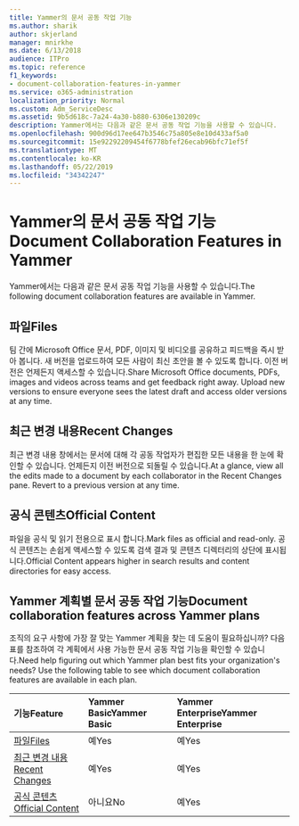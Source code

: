 ```yaml
---
title: Yammer의 문서 공동 작업 기능
ms.author: sharik
author: skjerland
manager: mnirkhe
ms.date: 6/13/2018
audience: ITPro
ms.topic: reference
f1_keywords:
- document-collaboration-features-in-yammer
ms.service: o365-administration
localization_priority: Normal
ms.custom: Adm_ServiceDesc
ms.assetid: 9b5d618c-7a24-4a30-b880-6306e130209c
description: Yammer에서는 다음과 같은 문서 공동 작업 기능을 사용할 수 있습니다.
ms.openlocfilehash: 900d96d17ee647b3546c75a805e8e10d433af5a0
ms.sourcegitcommit: 15e92292209454f6778bfef26ecab96bfc71ef5f
ms.translationtype: MT
ms.contentlocale: ko-KR
ms.lasthandoff: 05/22/2019
ms.locfileid: "34342247"
---
```

# <a name="document-collaboration-features-in-yammer"></a><span data-ttu-id="de71d-103">Yammer의 문서 공동 작업 기능</span><span class="sxs-lookup"><span data-stu-id="de71d-103">Document Collaboration Features in Yammer</span></span>

<span data-ttu-id="de71d-104">Yammer에서는 다음과 같은 문서 공동 작업 기능을 사용할 수 있습니다.</span><span class="sxs-lookup"><span data-stu-id="de71d-104">The following document collaboration features are available in Yammer.</span></span>
  
## <a name="files"></a><span data-ttu-id="de71d-105">파일</span><span class="sxs-lookup"><span data-stu-id="de71d-105">Files</span></span>
<span data-ttu-id="de71d-106"><a name="bkmk_Files"> </a></span><span class="sxs-lookup"><span data-stu-id="de71d-106"></span></span>

<span data-ttu-id="de71d-p101">팀 간에 Microsoft Office 문서, PDF, 이미지 및 비디오를 공유하고 피드백을 즉시 받아 봅니다. 새 버전을 업로드하여 모든 사람이 최신 초안을 볼 수 있도록 합니다. 이전 버전은 언제든지 액세스할 수 있습니다.</span><span class="sxs-lookup"><span data-stu-id="de71d-p101">Share Microsoft Office documents, PDFs, images and videos across teams and get feedback right away. Upload new versions to ensure everyone sees the latest draft and access older versions at any time.</span></span>
  
## <a name="recent-changes"></a><span data-ttu-id="de71d-109">최근 변경 내용</span><span class="sxs-lookup"><span data-stu-id="de71d-109">Recent Changes</span></span>
<span data-ttu-id="de71d-110"><a name="bkmk_RecentChanges"> </a></span><span class="sxs-lookup"><span data-stu-id="de71d-110"></span></span>

<span data-ttu-id="de71d-p102">최근 변경 내용 창에서는 문서에 대해 각 공동 작업자가 편집한 모든 내용을 한 눈에 확인할 수 있습니다. 언제든지 이전 버전으로 되돌릴 수 있습니다.</span><span class="sxs-lookup"><span data-stu-id="de71d-p102">At a glance, view all the edits made to a document by each collaborator in the Recent Changes pane. Revert to a previous version at any time.</span></span>
  
## <a name="official-content"></a><span data-ttu-id="de71d-113">공식 콘텐츠</span><span class="sxs-lookup"><span data-stu-id="de71d-113">Official Content</span></span>
<span data-ttu-id="de71d-114"><a name="bkmk_OfficialContent"> </a></span><span class="sxs-lookup"><span data-stu-id="de71d-114"></span></span>

<span data-ttu-id="de71d-115">파일을 공식 및 읽기 전용으로 표시 합니다.</span><span class="sxs-lookup"><span data-stu-id="de71d-115">Mark files as official and read-only.</span></span> <span data-ttu-id="de71d-116">공식 콘텐츠는 손쉽게 액세스할 수 있도록 검색 결과 및 콘텐츠 디렉터리의 상단에 표시됩니다.</span><span class="sxs-lookup"><span data-stu-id="de71d-116">Official Content appears higher in search results and content directories for easy access.</span></span>
  
## <a name="document-collaboration-features-across-yammer-plans"></a><span data-ttu-id="de71d-117">Yammer 계획별 문서 공동 작업 기능</span><span class="sxs-lookup"><span data-stu-id="de71d-117">Document collaboration features across Yammer plans</span></span>
<span data-ttu-id="de71d-118"><a name="bkmk_OfficialContent"> </a></span><span class="sxs-lookup"><span data-stu-id="de71d-118"></span></span>

<span data-ttu-id="de71d-p104">조직의 요구 사항에 가장 잘 맞는 Yammer 계획을 찾는 데 도움이 필요하십니까? 다음 표를 참조하여 각 계획에서 사용 가능한 문서 공동 작업 기능을 확인할 수 있습니다.</span><span class="sxs-lookup"><span data-stu-id="de71d-p104">Need help figuring out which Yammer plan best fits your organization's needs? Use the following table to see which document collaboration features are available in each plan.</span></span>
  
|<span data-ttu-id="de71d-121">**기능**</span><span class="sxs-lookup"><span data-stu-id="de71d-121">**Feature**</span></span>|<span data-ttu-id="de71d-122">**Yammer Basic**</span><span class="sxs-lookup"><span data-stu-id="de71d-122">**Yammer Basic**</span></span>|<span data-ttu-id="de71d-123">**Yammer Enterprise**</span><span class="sxs-lookup"><span data-stu-id="de71d-123">**Yammer Enterprise**</span></span>|
|:-----|:-----|:-----|
|[<span data-ttu-id="de71d-124">파일</span><span class="sxs-lookup"><span data-stu-id="de71d-124">Files</span></span>](document-collaboration-features-in-yammer.md#files) <br/> |<span data-ttu-id="de71d-125">예</span><span class="sxs-lookup"><span data-stu-id="de71d-125">Yes</span></span>  <br/> |<span data-ttu-id="de71d-126">예</span><span class="sxs-lookup"><span data-stu-id="de71d-126">Yes</span></span>  <br/> |
|[<span data-ttu-id="de71d-127">최근 변경 내용</span><span class="sxs-lookup"><span data-stu-id="de71d-127">Recent Changes</span></span>](document-collaboration-features-in-yammer.md#recent-changes) <br/> |<span data-ttu-id="de71d-128">예</span><span class="sxs-lookup"><span data-stu-id="de71d-128">Yes</span></span>  <br/> |<span data-ttu-id="de71d-129">예</span><span class="sxs-lookup"><span data-stu-id="de71d-129">Yes</span></span>  <br/> |
|[<span data-ttu-id="de71d-130">공식 콘텐츠</span><span class="sxs-lookup"><span data-stu-id="de71d-130">Official Content</span></span>](document-collaboration-features-in-yammer.md#official-content) <br/> |<span data-ttu-id="de71d-131">아니요</span><span class="sxs-lookup"><span data-stu-id="de71d-131">No</span></span>  <br/> |<span data-ttu-id="de71d-132">예</span><span class="sxs-lookup"><span data-stu-id="de71d-132">Yes</span></span>  <br/> |
   


